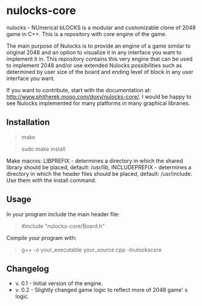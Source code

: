 nulocks-core
============

nulocks - NUmerical bLOCKS is a modular and customizable clone of 2048 game in C++. This is a repository with core engine of the game.

The main purpose of Nulocks is to provide an engine of a game similar to original 2048 and an option to visualize it in any interface you want to implement it in. This repository contains this very engine that can be used to implement 2048 and/or use extended Nulocks possibilities such as determined by user size of the board and ending level of block in any user interface you want.

If you want to contribute, start with the documentation at: http://www.phitherek.mooo.com/doxy/nulocks-core/. I would be happy to see Nulocks implemented for many platforms in many graphical libraries.

Installation
------------

> make

> sudo make install

Make macros: LIBPREFIX - determines a directory in which the shared library should be placed, default: /usr/lib, INCLUDEPREFIX - determines a directory in which the header files should be placed, default: /usr/include. Use them with the install command.

Usage
-----

In your program include the main header file:

> \#include "nulocks-core/Board.h"

Compile your program with:

> g++ -o your_executable your_source.cpp -lnulockscore

Changelog
---------

* v. 0.1 - Initial version of the engine.
* v. 0.2 - Slightly changed game logic to reflect more of 2048 game' s logic.
